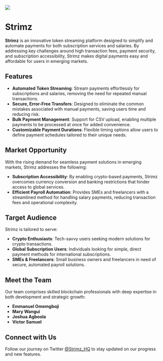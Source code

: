 <img src="https://pbs.twimg.com/profile_banners/1817943293717602304/1734882584/1500x500" />

# Strimz

**Strimz** is an innovative token streaming platform designed to simplify and automate payments for both subscription services and salaries. By addressing key challenges around high transaction fees, payment security, and subscription accessibility, Strimz makes digital payments easy and affordable for users in emerging markets.

## Features

- **Automated Token Streaming**: Stream payments effortlessly for subscriptions and salaries, removing the need for repeated manual transactions.
- **Secure, Error-Free Transfers**: Designed to eliminate the common mistakes associated with manual payments, saving users time and reducing risk.
- **Bulk Payment Management**: Support for CSV upload, enabling multiple payments to be processed at once for added convenience.
- **Customizable Payment Durations**: Flexible timing options allow users to define payment schedules tailored to their unique needs.

## Market Opportunity

With the rising demand for seamless payment solutions in emerging markets, Strimz addresses the following:

- **Subscription Accessibility**: By enabling crypto-based payments, Strimz overcomes currency conversion and banking restrictions that hinder access to global services.
- **Efficient Payroll Automation**: Provides SMEs and freelancers with a streamlined method for handling salary payments, reducing transaction fees and operational complexity.

## Target Audience

Strimz is tailored to serve:

- **Crypto Enthusiasts**: Tech-savvy users seeking modern solutions for crypto transactions.
- **Global Subscription Users**: Individuals looking for simple, direct payment methods for international subscriptions.
- **SMEs & Freelancers**: Small business owners and freelancers in need of secure, automated payroll solutions.

## Meet the Team

Our team comprises skilled blockchain professionals with deep expertise in both development and strategic growth:

- **Emmanuel Omemgboji**
- **Mary Wangui** 
- **Joshua Agboola**
- **Victor Samuel** 

## Connect with Us

Follow our journey on Twitter [@Strimz_HQ](https://x.com/Strimz_HQ) to stay updated on our progress and new features.
